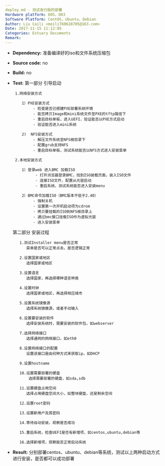 ```yaml
---
deploy.md - 测试发行版的部署
Hardware platform: D05，D03
Software Platform: CentOS，Ubuntu，Debian
Author: Liu Caili <meili760628705@163.com>  
Date: 2017-11-15 11:12:05  
Categories: Estuary Documents  
Remark:
---
```


- **Dependency:**
    准备编译好的iso和文件系统压缩包

- **Source code:**
    no

- **Build:**
    no

- **Test:**
  第一部分  引导启动
       
       1.网络安装方式
          
          1）PXE安装方式
               - 检查是否已搭建PXE部署系统环境
               - 能否拷贝Image和mini系统文件至PXE的tftp路径下
               - 重启目标单板，进入UEFI，验证能否以PXE方式启动
               - 验证能否进入mini系统
               
          2)  NFS安装方式
               - 解压文件系统至NFS根目录下
               - 配置grub支持NFS
               - 重启目标单板，测试系统能否以NFS方式进入安装菜单
        
       2.本地安装方式
          
          1）登录web 进入BMC 加载ISO
                - 打开浏览器登录BMC，找到ISO装载页面，装入ISO文件
                - 连接ISO文件，配置从光驱启动
                - 重启系统，测试系统能否进入安装menu
                
          2）BMC命令加载ISO（BMC版本不低于2.40）
               - 强制关机
               - 设置第一次开机启动项为cdrom
               - 拷贝要挂载的ISO到NFS根目录上
               - 通过bmc接口挂载ISO作为虚拟光驱
               - 进入安装菜单
               
  
  第二部分  安装过程
         
         1.测试Installer menu是否正常
            菜单是否可以正常点击，是否逻辑正常
            
         2.设置国家或地区
            选择国家或地区
            
         3.设置语言
            选择国家，再选择哪种语言种类
            
         4.设置时钟
            选择国家或地区，再选择相应城市
            
         5.设置系统镜像源
            选择系统镜像源，或者手动输入
            
         6.设置要安装的软件
            选择安装系统时，需要安装的软件包，如webserver
            
         7.选择网络接口
            选择通网的网络接口，如eth0
            
         8.设置网络接口的配置
            设置该接口是由何种方式来获取ip，如DHCP
            
         9.设置hostname
            
         10.设置需要部署的硬盘
             选择需要部署的硬盘，如sda,sdb
            
         11.设置硬盘占用空间
            选择占用硬盘空间大小，如整块硬盘，还是剩余空间
            
         12.设置root密码
             
         13.设置新用户及其密码
         
         14.等待自动安装，观察是否成功
         
         15.重启系统，检查UEFI是否有新增项，如centos,ubuntu,debian等
         
         16.选择新增项，观察能否正常启动系统
  

- **Result:**
        分别部署centos、ubuntu、debian等系统，测试以上两种启动方式进行安装，是否都可以成功部署

